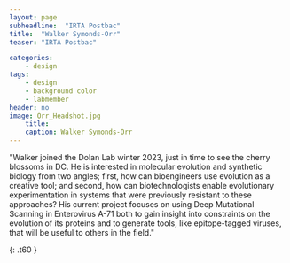 ```yaml
---
layout: page
subheadline:  "IRTA Postbac"
title:  "Walker Symonds-Orr"
teaser: "IRTA Postbac"

categories:
    - design
tags:
    - design
    - background color
    - labmember
header: no
image: Orr_Headshot.jpg
    title: 
    caption: Walker Symonds-Orr
---
```

"Walker joined the Dolan Lab winter 2023, just in time to see the cherry blossoms in DC. He is interested in molecular evolution and synthetic biology from two angles; first, how can bioengineers use evolution as a creative tool; and second, how can biotechnologists enable evolutionary experimentation in systems that were previously resistant to these approaches? His current project focuses on using Deep Mutational Scanning in Enterovirus A-71 both to gain insight into constraints on the evolution of its proteins and to generate tools, like epitope-tagged viruses, that will be useful to others in the field."


{: .t60 }
